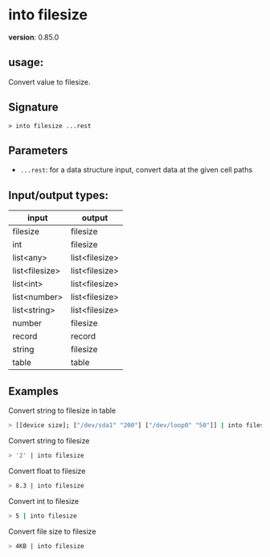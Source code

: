 # into filesize

**version**: 0.85.0

## **usage**:

Convert value to filesize.

## Signature

`> into filesize ...rest`

## Parameters

- `...rest`: for a data structure input, convert data at the given cell paths

## Input/output types:

| input            | output           |
| ---------------- | ---------------- |
| filesize         | filesize         |
| int              | filesize         |
| list\<any\>      | list\<filesize\> |
| list\<filesize\> | list\<filesize\> |
| list\<int\>      | list\<filesize\> |
| list\<number\>   | list\<filesize\> |
| list\<string\>   | list\<filesize\> |
| number           | filesize         |
| record           | record           |
| string           | filesize         |
| table            | table            |

## Examples

Convert string to filesize in table

```bash
> [[device size]; ["/dev/sda1" "200"] ["/dev/loop0" "50"]] | into filesize size
```

Convert string to filesize

```bash
> '2' | into filesize
```

Convert float to filesize

```bash
> 8.3 | into filesize
```

Convert int to filesize

```bash
> 5 | into filesize
```

Convert file size to filesize

```bash
> 4KB | into filesize
```
